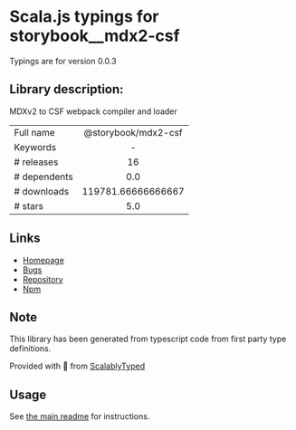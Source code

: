 
# Scala.js typings for storybook__mdx2-csf

Typings are for version 0.0.3

## Library description:
MDXv2 to CSF webpack compiler and loader

|                    |                 |
| ------------------ | :-------------: |
| Full name          | @storybook/mdx2-csf |
| Keywords           | - |
| # releases         | 16 |
| # dependents       | 0.0 |
| # downloads        | 119781.66666666667 |
| # stars            | 5.0 |

## Links
- [Homepage](https://github.com/storybookjs/csf-mdx2#readme)
- [Bugs](https://github.com/storybookjs/csf-mdx2/issues)
- [Repository](https://github.com/storybookjs/csf-mdx2)
- [Npm](https://www.npmjs.com/package/%40storybook%2Fmdx2-csf)
    


## Note
This library has been generated from typescript code from first party type definitions.

Provided with :purple_heart: from [ScalablyTyped](https://github.com/oyvindberg/ScalablyTyped)

## Usage
See [the main readme](../../readme.md) for instructions.


